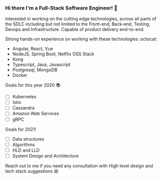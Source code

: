 ### Hi there I'm a Full-Stack Software Engineer! :rocket: 

Interested in working on the cutting edge technologies, across all parts of the SDLC including but not limited to the 
Front-end, Back-end, Testing, Devops and Infrastructure.
Capable of product delivery end-to-end.

Strong hands-on experience on working with these technologies  :octocat:
- Angular, React, Vue
- NodeJS, Spring Boot, Netflix OSS Stack
- Kong
- Typescript, Java, Javascript
- Postgresql, MongoDB
- Docker

Goals for this year 2020 :books:
- [ ] Kubernetes
- [ ] Istio
- [ ] Cassandra
- [ ] Amazon Web Services
- [ ] gRPC

Goals for 2021!
- [ ] Data structures 
- [ ] Algorithms
- [ ] HLD and LLD
- [ ] System Design and Architecture

Reach out to me if you need any consultation with High level design and tech stack suggestions :smile:
